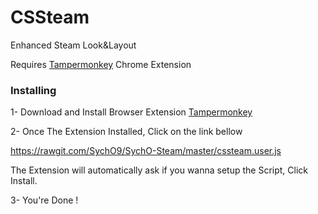 # CSSteam
Enhanced Steam Look&Layout

Requires [Tampermonkey](www.tampermonkey.net) Chrome Extension

### Installing
1- Download and Install Browser Extension [Tampermonkey](www.tampermonkey.net)

2- Once The Extension Installed, Click on the link bellow

https://rawgit.com/SychO9/SychO-Steam/master/cssteam.user.js

The Extension will automatically ask if you wanna setup the Script, Click Install.

3- You're Done !

